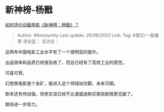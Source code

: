 # 新神榜-杨戬
[如何评价动画电影《新神榜：杨戬》？](https://www.zhihu.com/question/450032316/answer/2639033490)

> Author: #Anonymity
> Last update: *26/08/2022*
> Link:
> Tag: #其它/一些推荐
> 评论区：
> 泛讨论：

这两年中国电影工业水平有了一个很明显的提升。

出品效率和品质已经很及格了，而且已经有了高效工业的感觉。

可喜可贺。

幻想类电影是个金矿，能进入这个领域站住脚，未来可期。

剧本还有待加强，但老实说已经不比漫威迪斯尼那些剧情更无脑了。

期待进一步努力。
